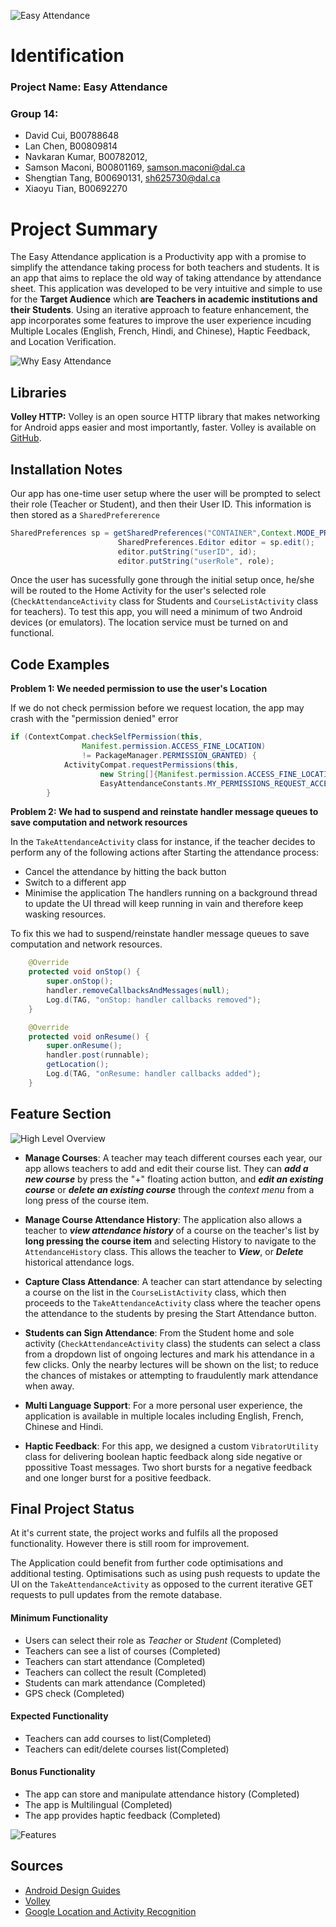 
![Easy Attendance](md_images/logo.png)

# Identification
### Project Name: Easy Attendance
### Group 14:
- David Cui, B00788648
- Lan Chen, B00809814
- Navkaran Kumar, B00782012, 
- Samson Maconi, B00801169, samson.maconi@dal.ca
- Shengtian Tang, B00690131, sh625730@dal.ca
- Xiaoyu Tian, B00692270


# Project Summary
The Easy Attendance application is a Productivity app with a promise to simplify the attendance taking process for both teachers and students. It is an app that aims to replace the old way of taking attendance by attendance sheet. This application was developed to be very intuitive and simple to use for the **Target Audience** which **are Teachers in academic institutions and their Students**. Using an iterative approach to feature enhancement, the app incorporates some features to improve the user experience incuding Multiple Locales (English, French, Hindi, and Chinese), Haptic Feedback, and Location Verification.

![Why Easy Attendance](md_images/why.png)


## Libraries
**Volley HTTP:** Volley is an open source HTTP library that makes networking for Android apps easier and most importantly, faster. Volley is available on [GitHub](https://github.com/google/volley).

## Installation Notes
Our app has one-time user setup where the user will be prompted to select their role (Teacher or Student), and then their User ID. This information is then stored as a `SharedPrefererence`
```java
SharedPreferences sp = getSharedPreferences("CONTAINER",Context.MODE_PRIVATE);
                        SharedPreferences.Editor editor = sp.edit();
                        editor.putString("userID", id);
                        editor.putString("userRole", role);
```
Once the user has sucessfully gone through the initial setup once, he/she will be routed to the Home Activity for the user's selected role (`CheckAttendanceActivity` class for Students and `CourseListActivity` class for teachers). To test this app, you will need a minimum of two Android devices (or emulators). The location service must be turned on and functional.

## Code Examples
**Problem 1: We needed permission to use the user's Location**

If we do not check permission before we request location, the app may crash with the "permission denied" error

```java
if (ContextCompat.checkSelfPermission(this,
                Manifest.permission.ACCESS_FINE_LOCATION)
                != PackageManager.PERMISSION_GRANTED) {
            ActivityCompat.requestPermissions(this,
                    new String[]{Manifest.permission.ACCESS_FINE_LOCATION},
                    EasyAttendanceConstants.MY_PERMISSIONS_REQUEST_ACCESS_FINE_LOCATION);
        }
```

**Problem 2: We had to suspend and reinstate handler message queues to save computation and network resources**

In the `TakeAttendanceActivity` class for instance, if the teacher decides to perform any of the following actions after Starting the attendance process:
- Cancel the attendance by hitting the back button 
- Switch to a different app
- Minimise the application
The handlers running on a background thread to update the UI thread will keep running in vain and therefore keep wasking resources.

To fix this we had to suspend/reinstate handler message queues to save computation and network resources.

```java
    @Override
    protected void onStop() {
        super.onStop();
        handler.removeCallbacksAndMessages(null);
        Log.d(TAG, "onStop: handler callbacks removed");
    }

    @Override
    protected void onResume() {
        super.onResume();
        handler.post(runnable);
        getLocation();
        Log.d(TAG, "onResume: handler callbacks added");
    }
```

## Feature Section
![High Level Overview](md_images/high_level.png)
- **Manage Courses**: A teacher may teach different courses each year, our app allows teachers to add and edit their course list. They can ***add a new course*** by press the "+" floating action button, and ***edit an existing course*** or ***delete an existing course*** through the *context menu* from a long press of the course item.
- **Manage Course Attendance History**: The application also allows a teacher to ***view attendance history*** of a course on the teacher's list by **long pressing the course item** and selecting History to navigate to the `AttendanceHistory` class. This allows the teacher to ***View***, or ***Delete*** historical attendance logs.
- **Capture Class Attendance**: A teacher can start attendance by selecting a course on the list in the `CourseListActivity` class, which then proceeds to the `TakeAttendanceActivity` class where the teacher opens the attendance to the students by presing the Start Attendance button. 

- **Students can Sign Attendance**: From the Student home and sole  activity (`CheckAttendanceActivity` class) the students can select a class from a dropdown list of ongoing lectures and mark his attendance in a few clicks. Only the nearby lectures will be shown on the list; to reduce the chances of mistakes or attempting to fraudulently mark attendance when away.

- **Multi Language Support**: For a more personal user experience, the application is available in multiple locales including English, French, Chinese and Hindi.

- **Haptic Feedback**: For this app, we designed a custom `VibratorUtility` class for delivering boolean haptic feedback along side negative or ppossitive Toast messages. Two short bursts for a negative feedback and one longer burst for a positive feedback.

## Final Project Status
At it's current state, the project works and fulfils all the proposed functionality. However there is still room for improvement.

The Application could benefit from further code optimisations and additional testing. Optimisations such as using push requests to update the UI on the `TakeAttendanceActivity` as opposed to the current iterative GET requests to pull updates from the remote database.


#### Minimum Functionality
- Users can select their role as *Teacher* or *Student* (Completed)
- Teachers can see a list of courses (Completed)
- Teachers can start attendance (Completed)
- Teachers can collect the result (Completed)
- Students can mark attendance (Completed)
- GPS check (Completed)

#### Expected Functionality
- Teachers can add courses to list(Completed)
- Teachers can edit/delete courses list(Completed)

#### Bonus Functionality
- The app can store and manipulate attendance history (Completed)
- The app is Multilingual (Completed)
- The app provides haptic feedback (Completed)

![Features](md_images/features_1.png)

## Sources

- [Android Design Guides](https://developer.android.com/design/)
- [Volley](https://github.com/google/volley)
- [Google Location and Activity Recognition](https://developers.google.com/android/guides/setup)
